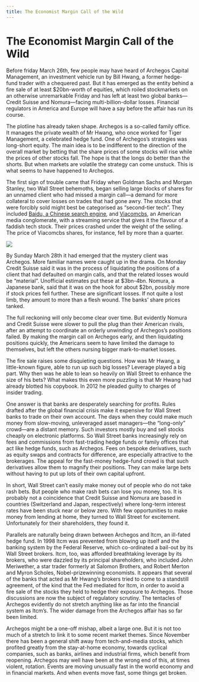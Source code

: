 ```yaml
---
title: The Economist Margin Call of the Wild
---
```


# The Economist Margin Call of the Wild

Before friday March 26th,  few people may have heard of Archegos Capital Management,  an investment vehicle run by Bill Hwang,  a former hedge-fund trader with a chequered past. But it has emerged as the entity behind a fire sale of at least $20bn-worth of equities,  which roiled stockmarkets on an otherwise unremarkable Friday and has left at least two global banks—Credit Suisse and Nomura—facing multi-billion-dollar losses. Financial regulators in America and Europe will have a say before the affair has run its course.

The plotline has already taken shape. Archegos is a so-called family office. It manages the private wealth of Mr Hwang,  who once worked for Tiger Management,  a celebrated hedge fund. One of Archegos’s strategies was long-short equity. The main idea is to be indifferent to the direction of the overall market by betting that the share prices of some stocks will rise while the prices of other stocks fall. The hope is that the longs do better than the shorts. But when markets are volatile the strategy can come unstuck. This is what seems to have happened to Archegos. 

The first sign of trouble came that Friday when Goldman Sachs and Morgan Stanley,  two Wall Street behemoths,  began selling large blocks of shares for an unnamed client who had missed a margin call—a demand for more collateral to cover losses on trades that had gone awry. The stocks that were forcibly sold might best be categorised as “second-tier tech”. They included [Baidu,     a Chinese search engine](https://archive.is/o/ij3xX/https://www.economist.com/business/2021/03/20/baidu-turns-to-personal-transport-for-growth),  and [Viacomcbs](https://archive.is/o/ij3xX/https://www.economist.com/business/2019/08/15/viacom-and-cbs-agree-to-reunite),  an American media conglomerate,  with a streaming service that gives it the flavour of a faddish tech stock. Their prices crashed under the weight of the selling. The price of Viacomcbs shares,  for instance,  fell by more than a quarter.

![](https://archive.is/ij3xX/154b872b4bb665f5a9a784219732ff1bcf34498c.webp)

By Sunday March 28th it had emerged that the mystery client was Archegos. More familiar names were caught up in the drama. On Monday Credit Suisse said it was in the process of liquidating the positions of a client that had defaulted on margin calls,  and that the related losses would be “material”. Unofficial estimates put these at $3bn-4bn. Nomura,     a Japanese bank,     said that it was on the hook for about $2bn,  possibly more if stock prices fell further. These are significant losses. If not quite a lost limb,  they amount to more than a flesh wound. The banks’ share prices tanked. 

The full reckoning will only become clear over time. But evidently Nomura and Credit Suisse were slower to pull the plug than their American rivals,  after an attempt to coordinate an orderly unwinding of Archegos’s positions failed. By making the margin call on Archegos early,  and then liquidating positions quickly,  the Americans seem to have limited the damage to themselves,  but left the others nursing bigger mark-to-market losses. 

The fire sale raises some disquieting questions. How was Mr Hwang,  a little-known figure,  able to run up such big losses? Leverage played a big part. Why then was he able to lean so heavily on Wall Street to enhance the size of his bets? What makes this even more puzzling is that Mr Hwang had already blotted his copybook. In 2012 he pleaded guilty to charges of insider trading.

One answer is that banks are desperately searching for profits. Rules drafted after the global financial crisis make it expensive for Wall Street banks to trade on their own account. The days when they could make much money from slow-moving,  unleveraged asset managers—the “long-only” crowd—are a distant memory. Such investors mostly buy and sell stocks cheaply on electronic platforms. So Wall Street banks increasingly rely on fees and commissions from fast-trading hedge funds or family offices that act like hedge funds,  such as Archegos. Fees on bespoke derivatives,  such as equity swaps and contracts for difference,  are especially attractive to the brokerages. The appeal for the fast-money hedge-fund crowd is that such derivatives allow them to magnify their positions. They can make large bets without having to put up lots of their own capital upfront. 

In short,  Wall Street can’t easily make money out of people who do not take rash bets. But people who make rash bets can lose you money,  too. It is probably not a coincidence that Credit Suisse and Nomura are based in countries (Switzerland and Japan,  respectively) where long-term interest rates have been stuck near or below zero. With few opportunities to make money from lending at home,  they turned to Wall Street for excitement. Unfortunately for their shareholders,  they found it. 

Parallels are naturally being drawn between Archegos and ltcm,  an ill-fated hedge fund. In 1998 ltcm was prevented from blowing up itself and the banking system by the Federal Reserve,  which co-ordinated a bail-out by its Wall Street brokers. ltcm,  too,  was afforded breathtaking leverage by its brokers,  who were dazzled by its principal shareholders,  who included John Meriwether,  a star trader formerly at Salomon Brothers,  and Robert Merton and Myron Scholes,  Nobel-prizewinning economists. It appears that several of the banks that acted as Mr Hwang’s brokers tried to come to a standstill agreement,  of the kind that the Fed mediated for ltcm,  in order to avoid a fire sale of the stocks they held to hedge their exposure to Archegos. Those discussions are now the subject of regulatory scrutiny. The tentacles of Archegos evidently do not stretch anything like as far into the financial system as ltcm’s. The wider damage from the Archegos affair has so far been limited.

Archegos might be a one-off mishap,  albeit a large one. But it is not too much of a stretch to link it to some recent market themes. Since November there has been a general shift away from tech-and-media stocks,  which profited greatly from the stay-at-home economy,  towards cyclical companies,  such as banks,  airlines and industrial firms,  which benefit from reopening. Archegos may well have been at the wrong end of this,  at times violent,  rotation. Events are moving unusually fast in the world economy and in financial markets. And when events move fast,  some things get broken. 